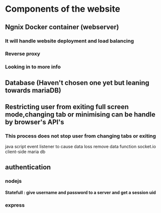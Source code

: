 # Components of the website

## Ngnix Docker container (webserver)
### It will handle website deployment and load balancing 

### Reverse proxy

### Looking in to more info

## Database (Haven't chosen one yet but leaning towards mariaDB)

## Restricting user from exiting full screen mode,changing tab or minimising can be handle by browser's API's

### This process does not stop user from changing tabs or exiting 
java script event listener to cause data loss 
remove data function 
socket.io
client-side
maria db

## authentication
### nodejs 
#### Statefull : give username and password to a server and get a session uid
### express
